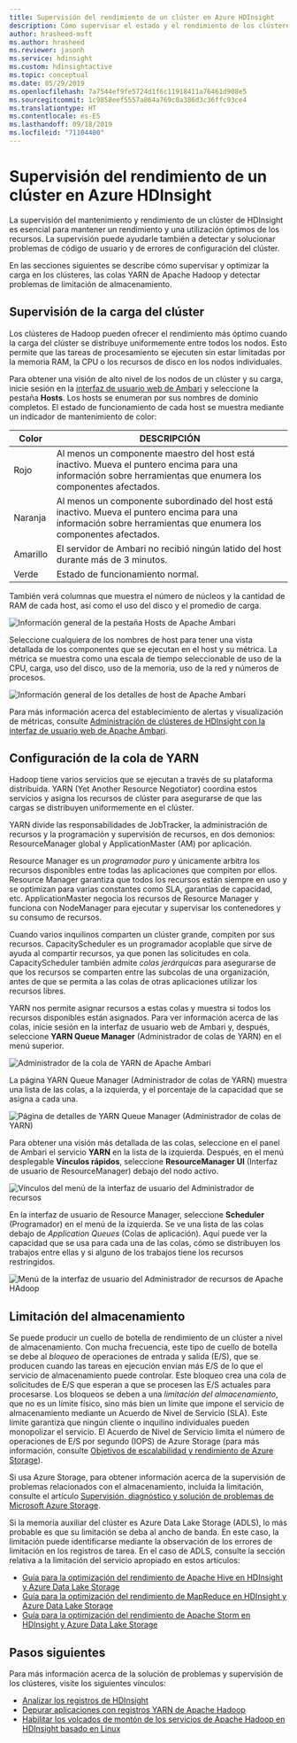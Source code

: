 ```yaml
---
title: Supervisión del rendimiento de un clúster en Azure HDInsight
description: Cómo supervisar el estado y el rendimiento de los clústeres de Apache Hadoop en Azure HDInsight.
author: hrasheed-msft
ms.author: hrasheed
ms.reviewer: jasonh
ms.service: hdinsight
ms.custom: hdinsightactive
ms.topic: conceptual
ms.date: 05/29/2019
ms.openlocfilehash: 7a7544ef9fe5724d1f6c11918411a76461d908e5
ms.sourcegitcommit: 1c9858eef5557a864a769c0a386d3c36ffc93ce4
ms.translationtype: HT
ms.contentlocale: es-ES
ms.lasthandoff: 09/18/2019
ms.locfileid: "71104400"
---
```

# <a name="monitor-cluster-performance-in-azure-hdinsight"></a>Supervisión del rendimiento de un clúster en Azure HDInsight

La supervisión del mantenimiento y rendimiento de un clúster de HDInsight es esencial para mantener un rendimiento y una utilización óptimos de los recursos. La supervisión puede ayudarle también a detectar y solucionar problemas de código de usuario y de errores de configuración del clúster.

En las secciones siguientes se describe cómo supervisar y optimizar la carga en los clústeres, las colas YARN de Apache Hadoop y detectar problemas de limitación de almacenamiento.

## <a name="monitor-cluster-load"></a>Supervisión de la carga del clúster

Los clústeres de Hadoop pueden ofrecer el rendimiento más óptimo cuando la carga del clúster se distribuye uniformemente entre todos los nodos. Esto permite que las tareas de procesamiento se ejecuten sin estar limitadas por la memoria RAM, la CPU o los recursos de disco en los nodos individuales.

Para obtener una visión de alto nivel de los nodos de un clúster y su carga, inicie sesión en la [interfaz de usuario web de Ambari](hdinsight-hadoop-manage-ambari.md) y seleccione la pestaña **Hosts**. Los hosts se enumeran por sus nombres de dominio completos. El estado de funcionamiento de cada host se muestra mediante un indicador de mantenimiento de color:

| Color | DESCRIPCIÓN |
| --- | --- |
| Rojo | Al menos un componente maestro del host está inactivo. Mueva el puntero encima para una información sobre herramientas que enumera los componentes afectados. |
| Naranja | Al menos un componente subordinado del host está inactivo. Mueva el puntero encima para una información sobre herramientas que enumera los componentes afectados. |
| Amarillo | El servidor de Ambari no recibió ningún latido del host durante más de 3 minutos. |
| Verde | Estado de funcionamiento normal. |

También verá columnas que muestra el número de núcleos y la cantidad de RAM de cada host, así como el uso del disco y el promedio de carga.

![Información general de la pestaña Hosts de Apache Ambari](./media/hdinsight-key-scenarios-to-monitor/apache-ambari-hosts-tab.png)

Seleccione cualquiera de los nombres de host para tener una vista detallada de los componentes que se ejecutan en el host y su métrica. La métrica se muestra como una escala de tiempo seleccionable de uso de la CPU, carga, uso del disco, uso de la memoria, uso de la red y números de procesos.

![Información general de los detalles de host de Apache Ambari](./media/hdinsight-key-scenarios-to-monitor/apache-ambari-host-details.png)

Para más información acerca del establecimiento de alertas y visualización de métricas, consulte [Administración de clústeres de HDInsight con la interfaz de usuario web de Apache Ambari](hdinsight-hadoop-manage-ambari.md).

## <a name="yarn-queue-configuration"></a>Configuración de la cola de YARN

Hadoop tiene varios servicios que se ejecutan a través de su plataforma distribuida. YARN (Yet Another Resource Negotiator) coordina estos servicios y asigna los recursos de clúster para asegurarse de que las cargas se distribuyen uniformemente en el clúster.

YARN divide las responsabilidades de JobTracker, la administración de recursos y la programación y supervisión de recursos, en dos demonios: ResourceManager global y ApplicationMaster (AM) por aplicación.

Resource Manager es un *programador puro* y únicamente arbitra los recursos disponibles entre todas las aplicaciones que compiten por ellos. Resource Manager garantiza que todos los recursos están siempre en uso y se optimizan para varias constantes como SLA, garantías de capacidad, etc. ApplicationMaster negocia los recursos de Resource Manager y funciona con NodeManager para ejecutar y supervisar los contenedores y su consumo de recursos.

Cuando varios inquilinos comparten un clúster grande, compiten por sus recursos. CapacityScheduler es un programador acoplable que sirve de ayuda al compartir recursos, ya que ponen las solicitudes en cola. CapacityScheduler también admite *colas jerárquicas* para asegurarse de que los recursos se comparten entre las subcolas de una organización, antes de que se permita a las colas de otras aplicaciones utilizar los recursos libres.

YARN nos permite asignar recursos a estas colas y muestra si todos los recursos disponibles están asignados. Para ver información acerca de las colas, inicie sesión en la interfaz de usuario web de Ambari y, después, seleccione **YARN Queue Manager** (Administrador de colas de YARN) en el menú superior.

![Administrador de la cola de YARN de Apache Ambari](./media/hdinsight-key-scenarios-to-monitor/apache-yarn-queue-manager.png)

La página YARN Queue Manager (Administrador de colas de YARN) muestra una lista de las colas, a la izquierda, y el porcentaje de la capacidad que se asigna a cada una.

![Página de detalles de YARN Queue Manager (Administrador de colas de YARN)](./media/hdinsight-key-scenarios-to-monitor/yarn-queue-manager-details.png)

Para obtener una visión más detallada de las colas, seleccione en el panel de Ambari el servicio **YARN** en la lista de la izquierda. Después, en el menú desplegable **Vínculos rápidos**, seleccione **ResourceManager UI** (Interfaz de usuario de ResourceManager) debajo del nodo activo.

![Vínculos del menú de la interfaz de usuario del Administrador de recursos](./media/hdinsight-key-scenarios-to-monitor/resource-manager-ui-menu-link.png)

En la interfaz de usuario de Resource Manager, seleccione **Scheduler** (Programador) en el menú de la izquierda. Se ve una lista de las colas debajo de *Application Queues* (Colas de aplicación). Aquí puede ver la capacidad que se usa para cada una de las colas, cómo se distribuyen los trabajos entre ellas y si alguno de los trabajos tiene los recursos restringidos.

![Menú de la interfaz de usuario del Administrador de recursos de Apache HAdoop](./media/hdinsight-key-scenarios-to-monitor/resource-manager-ui-menu.png)

## <a name="storage-throttling"></a>Limitación del almacenamiento

Se puede producir un cuello de botella de rendimiento de un clúster a nivel de almacenamiento. Con mucha frecuencia, este tipo de cuello de botella se debe al *bloqueo* de operaciones de entrada y salida (E/S), que se producen cuando las tareas en ejecución envían más E/S de lo que el servicio de almacenamiento puede controlar. Este bloqueo crea una cola de solicitudes de E/S que esperan a que se procesen las E/S actuales para procesarse. Los bloqueos se deben a una *limitación del almacenamiento*, que no es un límite físico, sino más bien un límite que impone el servicio de almacenamiento mediante un Acuerdo de Nivel de Servicio (SLA). Este límite garantiza que ningún cliente o inquilino individuales pueden monopolizar el servicio. El Acuerdo de Nivel de Servicio limita el número de operaciones de E/S por segundo (IOPS) de Azure Storage (para más información, consulte [Objetivos de escalabilidad y rendimiento de Azure Storage](https://docs.microsoft.com/azure/storage/storage-scalability-targets)).

Si usa Azure Storage, para obtener información acerca de la supervisión de problemas relacionados con el almacenamiento, incluida la limitación, consulte el artículo [Supervisión, diagnóstico y solución de problemas de Microsoft Azure Storage](https://docs.microsoft.com/azure/storage/storage-monitoring-diagnosing-troubleshooting).

Si la memoria auxiliar del clúster es Azure Data Lake Storage (ADLS), lo más probable es que su limitación se deba al ancho de banda. En este caso, la limitación puede identificarse mediante la observación de los errores de limitación en los registros de tarea. En el caso de ADLS, consulte la sección relativa a la limitación del servicio apropiado en estos artículos:

* [Guía para la optimización del rendimiento de Apache Hive en HDInsight y Azure Data Lake Storage](../data-lake-store/data-lake-store-performance-tuning-hive.md)
* [Guía para la optimización del rendimiento de MapReduce en HDInsight y Azure Data Lake Storage](../data-lake-store/data-lake-store-performance-tuning-mapreduce.md)
* [Guía para la optimización del rendimiento de Apache Storm en HDInsight y Azure Data Lake Storage](../data-lake-store/data-lake-store-performance-tuning-storm.md)

## <a name="next-steps"></a>Pasos siguientes

Para más información acerca de la solución de problemas y supervisión de los clústeres, visite los siguientes vínculos:

* [Analizar los registros de HDInsight](hdinsight-debug-jobs.md)
* [Depurar aplicaciones con registros YARN de Apache Hadoop](hdinsight-hadoop-access-yarn-app-logs-linux.md)
* [Habilitar los volcados de montón de los servicios de Apache Hadoop en HDInsight basado en Linux](hdinsight-hadoop-collect-debug-heap-dump-linux.md)
